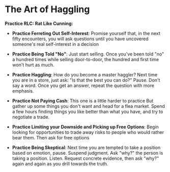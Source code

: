 # The Art of Haggling

**Practice RLC: Rat Like Cunning:**

-   **Practice Ferreting Out Self-Interest**: Promise yourself that, in
    the next fifty encounters, you will ask questions until you have
    uncovered someone's real self-interest in a decision

-   **Practice Being Told "No"**: Just start selling. Once you've been
    told "no" a hundred times while selling door-to-door, the hundred
    and first time won't hurt as much.

-   **Practice Haggling**: How do you become a master haggler? Next time
    you are in a store, just ask: "Is that the best you can do?" Pause.
    Don't say a word. Once you get an answer, repeat the question with
    more emphasis.

-   **Practice Not Paying Cash**: This one is a little harder to
    practice But gather up some things you don't want and head for a
    flea market. Spend a few hours finding things you like better than
    what you have, and try to negotiate a trade.

-   **Practice Limiting your Downside and Picking up Free Options**:
    Begin looking for opportunities to trade away risks to people who
    would rather bear them. Then ask for free options

-   **Practice Being Skeptical**: Next time you are tempted to take a
    position based on emotion, pause. Suspend judgment. Ask "why?" the
    person is taking a position. Listen. Request concrete evidence, then
    ask "why?" again and again as you drill towards the truth.


